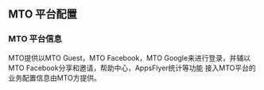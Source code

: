 ## MTO 平台配置   

### MTO 平台信息
MTO提供以MTO Guest，MTO Facebook，MTO Google来进行登录，并辅以MTO Facebook分享和邀请，帮助中心，AppsFlyer统计等功能
接入MTO平台的业务配置信息由MTO方提供。
